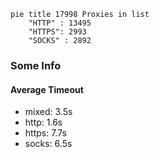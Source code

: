 
```mermaid
pie title 17998 Proxies in list
    "HTTP" : 13495
    "HTTPS": 2993
    "SOCKS" : 2892
```

### Some Info
#### Average Timeout

- mixed: 3.5s
- http: 1.6s
- https: 7.7s
- socks: 6.5s